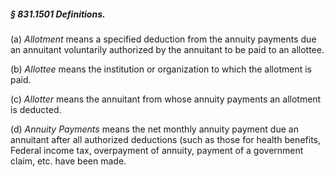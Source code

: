 ##### § 831.1501 Definitions. #####

(a) *Allotment* means a specified deduction from the annuity payments due an annuitant voluntarily authorized by the annuitant to be paid to an allottee.

(b) *Allottee* means the institution or organization to which the allotment is paid.

(c) *Allotter* means the annuitant from whose annuity payments an allotment is deducted.

(d) *Annuity Payments* means the net monthly annuity payment due an annuitant after all authorized deductions (such as those for health benefits, Federal income tax, overpayment of annuity, payment of a government claim, etc. have been made.